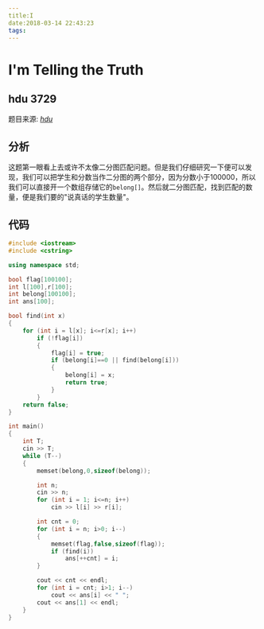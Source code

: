 ```yaml
---
title:I
date:2018-03-14 22:43:23
tags:
---
```


# I'm Telling the Truth

## hdu 3729

<!--more-->

题目来源: [_hdu_](http://acm.hdu.edu.cn/showproblem.php?pid=3729)

## 分析

这题第一眼看上去或许不太像二分图匹配问题。但是我们仔细研究一下便可以发现，我们可以把学生和分数当作二分图的两个部分，因为分数小于$100000$，所以我们可以直接开一个数组存储它的`belong[]`。然后就二分图匹配，找到匹配的数量，便是我们要的"说真话的学生数量"。

## 代码

```C++
#include <iostream>
#include <cstring>

using namespace std;

bool flag[100100];
int l[100],r[100];
int belong[100100];
int ans[100];

bool find(int x)
{
    for (int i = l[x]; i<=r[x]; i++)
        if (!flag[i])
        {
            flag[i] = true;
            if (belong[i]==0 || find(belong[i]))
            {
                belong[i] = x;
                return true;
            }
        }
    return false;
}

int main()
{
    int T;
    cin >> T;
    while (T--)
    {
        memset(belong,0,sizeof(belong));

        int n;
        cin >> n;
        for (int i = 1; i<=n; i++)
            cin >> l[i] >> r[i];

        int cnt = 0;
        for (int i = n; i>0; i--)
        {
            memset(flag,false,sizeof(flag));
            if (find(i))
                ans[++cnt] = i;
        }

        cout << cnt << endl;
        for (int i = cnt; i>1; i--)
            cout << ans[i] << " ";
        cout << ans[1] << endl;
    }
}
```